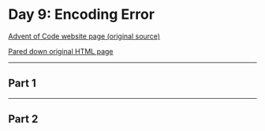 # Day 9: Encoding Error

[Advent of Code website page (original source)](https://adventofcode.com/2020/day/9)

[Pared down original HTML page](Day9_AdventofCode2020.html)

---

## Part 1

<!-- TODO: -->

---

## Part 2

<!-- TODO: -->
